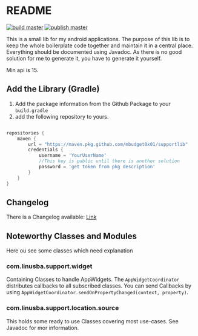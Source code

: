 # README

[![build master](https://github.com/mbudget0x01/supportlib/actions/workflows/build-gradle.yml/badge.svg)](https://github.com/mbudget0x01/supportlib/actions/workflows/build-gradle.yml)
[![publish master](https://github.com/mbudget0x01/supportlib/actions/workflows/publish-gradle.yml/badge.svg)](https://github.com/mbudget0x01/supportlib/actions/workflows/publish-gradle.yml)


This is a small lib for my android applications. The purpose of this lib is to keep
the whole boilerplate code together and maintain it in a central place.
Everything should be documented using Javadoc. As there is no good solution for me to generate it,
you have to generate it yourself.

Min api is 15.

## Add the Library (Gradle)

1. Add the package information from the Github Package to your `build.gradle`
2. add the following repository to yours.
```groovy

repositories {
    maven {
        url = "https://maven.pkg.github.com/mbudget0x01/supportlib"
        credentials {
            username = 'YourUserName'
            //This key is public until there is another solution
            password = 'get token from pkg description'
        }
    }
}
```

## Changelog

There is a Changelog available: [Link](Changelog.md)

## Noteworthy Classes and Modules

Here ou see some classes which need explanation

### com.linusba.support.widget

Containing Classes to handle AppWidgets.
The `AppWidgetCoordinator` distributes callbacks to all subscribed classes.
You can send Callbacks by using `AppWidgetCoordinator.sendOnPropertyChanged(context, property)`.

### com.linusba.support.location.source

This holds some ready to use Classes covering most use-cases. See Javadoc for mor information.
